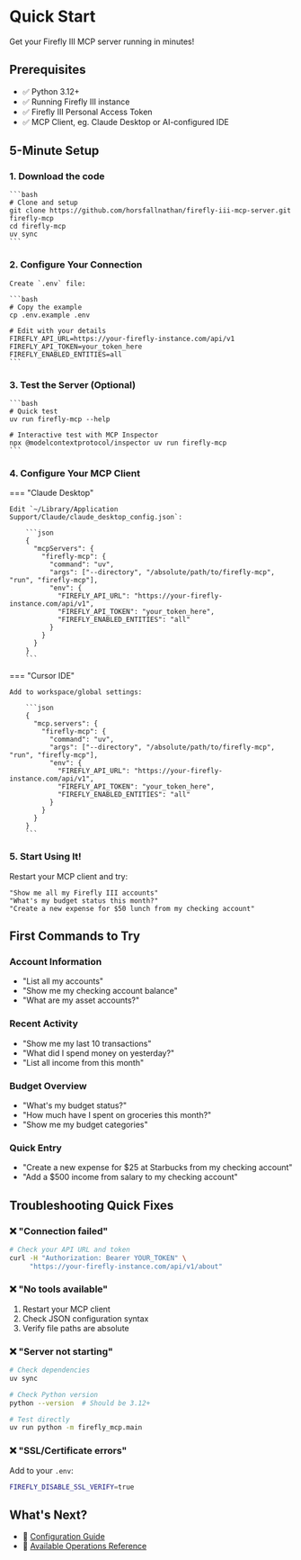 # Quick Start

Get your Firefly III MCP server running in minutes!

## Prerequisites

- ✅ Python 3.12+
- ✅ Running Firefly III instance
- ✅ Firefly III Personal Access Token
- ✅ MCP Client, eg. Claude Desktop or AI-configured IDE

## 5-Minute Setup

### 1. Download the code

    ```bash
    # Clone and setup
    git clone https://github.com/horsfallnathan/firefly-iii-mcp-server.git firefly-mcp
    cd firefly-mcp
    uv sync
    ```

### 2. Configure Your Connection

    Create `.env` file:

    ```bash
    # Copy the example
    cp .env.example .env

    # Edit with your details
    FIREFLY_API_URL=https://your-firefly-instance.com/api/v1
    FIREFLY_API_TOKEN=your_token_here
    FIREFLY_ENABLED_ENTITIES=all
    ```

### 3. Test the Server (Optional)

    ```bash
    # Quick test
    uv run firefly-mcp --help

    # Interactive test with MCP Inspector
    npx @modelcontextprotocol/inspector uv run firefly-mcp
    ```

### 4. Configure Your MCP Client

=== "Claude Desktop"

    Edit `~/Library/Application Support/Claude/claude_desktop_config.json`:

        ```json
        {
          "mcpServers": {
            "firefly-mcp": {
              "command": "uv",
              "args": ["--directory", "/absolute/path/to/firefly-mcp", "run", "firefly-mcp"],
              "env": {
                "FIREFLY_API_URL": "https://your-firefly-instance.com/api/v1",
                "FIREFLY_API_TOKEN": "your_token_here",
                "FIREFLY_ENABLED_ENTITIES": "all"
              }
            }
          }
        }
        ```

=== "Cursor IDE"

    Add to workspace/global settings:

        ```json
        {
          "mcp.servers": {
            "firefly-mcp": {
              "command": "uv",
              "args": ["--directory", "/absolute/path/to/firefly-mcp", "run", "firefly-mcp"],
              "env": {
                "FIREFLY_API_URL": "https://your-firefly-instance.com/api/v1",
                "FIREFLY_API_TOKEN": "your_token_here",
                "FIREFLY_ENABLED_ENTITIES": "all"
              }
            }
          }
        }
        ```

### 5. Start Using It!

Restart your MCP client and try:

```
"Show me all my Firefly III accounts"
"What's my budget status this month?"
"Create a new expense for $50 lunch from my checking account"
```

## First Commands to Try

### Account Information
- "List all my accounts"
- "Show me my checking account balance"
- "What are my asset accounts?"

### Recent Activity
- "Show me my last 10 transactions"
- "What did I spend money on yesterday?"
- "List all income from this month"

### Budget Overview
- "What's my budget status?"
- "How much have I spent on groceries this month?"
- "Show me my budget categories"

### Quick Entry
- "Create a new expense for $25 at Starbucks from my checking account"
- "Add a $500 income from salary to my checking account"

## Troubleshooting Quick Fixes

### ❌ "Connection failed"
```bash
# Check your API URL and token
curl -H "Authorization: Bearer YOUR_TOKEN" \
     "https://your-firefly-instance.com/api/v1/about"
```

### ❌ "No tools available"
1. Restart your MCP client
2. Check JSON configuration syntax
3. Verify file paths are absolute

### ❌ "Server not starting"
```bash
# Check dependencies
uv sync

# Check Python version
python --version  # Should be 3.12+

# Test directly
uv run python -m firefly_mcp.main
```

### ❌ "SSL/Certificate errors"
Add to your `.env`:
```bash
FIREFLY_DISABLE_SSL_VERIFY=true
```

## What's Next?

- 🔧 [Configuration Guide](configuration.md)
- 🎯 [Available Operations Reference](api/operations.md)
